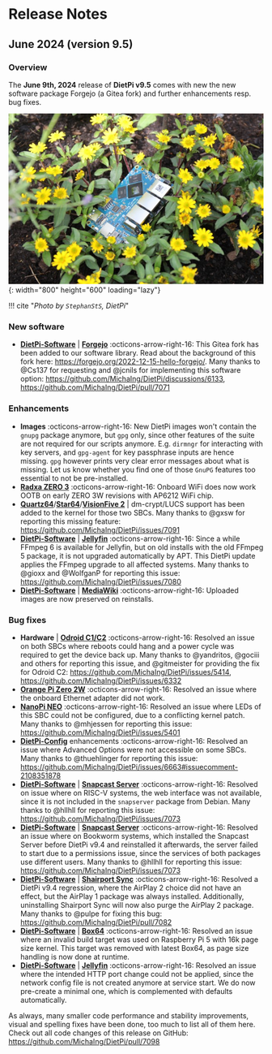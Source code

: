 # Release Notes

## June 2024 (version 9.5)

### Overview

The **June 9th, 2024** release of **DietPi v9.5** comes with new the new software package Forgejo (a Gitea fork) and further enhancements resp. bug fixes.

![NanoPi R6S in yellow flower](../assets/images/dietpi-release-v9_05.jpg){: width="800" height="600" loading="lazy"}

!!! cite "*Photo by `StephanStS`, DietPi*"

### New software

- [**DietPi-Software**](../dietpi_tools/software_installation.md#dietpi-software) | [**Forgejo**](../software/cloud.md#forgejo) :octicons-arrow-right-16: This Gitea fork has been added to our software library. Read about the background of this fork here: <https://forgejo.org/2022-12-15-hello-forgejo/>. Many thanks to @Cs137 for requesting and @jcnils for implementing this software option: <https://github.com/MichaIng/DietPi/discussions/6133>, <https://github.com/MichaIng/DietPi/pull/7071>

### Enhancements

- **Images** :octicons-arrow-right-16: New DietPi images won't contain the `gnupg` package anymore, but `gpg` only, since other features of the suite are not required for our scripts anymore. E.g. `dirmngr` for interacting with key servers, and `gpg-agent` for key passphrase inputs are hence missing. `gpg` however prints very clear error messages about what is missing. Let us know whether you find one of those `GnuPG` features too essential to not be pre-installed.
- [**Radxa ZERO 3**](../hardware.md#radxa) :octicons-arrow-right-16:  Onboard WiFi does now work OOTB on early ZERO 3W revisions with AP6212 WiFi chip.
- [**Quartz64**](../hardware.md#pine64)/[**Star64**](../hardware.md#pine64_1)/[**VisionFive 2**](../hardware.md#starfive) | dm-crypt/LUCS support has been added to the kernel for those two SBCs. Many thanks to @gxsw for reporting this missing feature: <https://github.com/MichaIng/DietPi/issues/7091>
- [**DietPi-Software**](../dietpi_tools/software_installation.md#dietpi-software) | [**Jellyfin**](../software/media.md#jellyfin) :octicons-arrow-right-16: Since a while FFmpeg 6 is available for Jellyfin, but on old installs with the old FFmpeg 5 package, it is not upgraded automatically by APT. This DietPi update applies the FFmpeg upgrade to all affected systems. Many thanks to @gioxx and @WolfganP for reporting this issue: <https://github.com/MichaIng/DietPi/issues/7080>
- [**DietPi-Software**](../dietpi_tools/software_installation.md#dietpi-software) | [**MediaWiki**](../software/social.md#mediawiki) :octicons-arrow-right-16: Uploaded images are now preserved on reinstalls.

### Bug fixes

- **Hardware** | [**Odroid C1/C2**](../hardware.md#odroid) :octicons-arrow-right-16: Resolved an issue on both SBCs where reboots could hang and a power cycle was required to get the device back up. Many thanks to @yandritos, @gociii and others for reporting this issue, and @gitmeister for providing the fix for Odroid C2: <https://github.com/MichaIng/DietPi/issues/5414>, <https://github.com/MichaIng/DietPi/issues/6332>
- [**Orange Pi Zero 2W**](../hardware.md#orange-pi-series) :octicons-arrow-right-16: Resolved an issue where the onboard Ethernet adapter did not work.
- [**NanoPi NEO**](../hardware.md#nanopi-series-friendlyelec) :octicons-arrow-right-16: Resolved an issue where LEDs of this SBC could not be configured, due to a conflicting kernel patch. Many thanks to @mhjessen for reporting this issue: <https://github.com/MichaIng/DietPi/issues/5401>
- [**DietPi-Config**](../dietpi_tools/system_configuration.md/#dietpi-config) enhancements :octicons-arrow-right-16: Resolved an issue where Advanced Options were not accessible on some SBCs. Many thanks to @thuehlinger for reporting this issue: <https://github.com/MichaIng/DietPi/issues/6663#issuecomment-2108351878>
- [**DietPi-Software**](../dietpi_tools/software_installation.md#dietpi-software) | [**Snapcast Server**](../software/media.md#snapcast-server) :octicons-arrow-right-16: Resolved on issue where on RISC-V systems, the web interface was not available, since it is not included in the `snapserver` package from Debian. Many thanks to @hllhll for reporting this issue: <https://github.com/MichaIng/DietPi/issues/7073>
- [**DietPi-Software**](../dietpi_tools/software_installation.md#dietpi-software) | [**Snapcast Server**](../software/media.md#snapcast-server) :octicons-arrow-right-16: Resolved an issue where on Bookworm systems, which installed the Snapcast Server before DietPi v9.4 and reinstalled it afterwards, the server failed to start due to a permissions issue, since the services of both packages use different users. Many thanks to @hllhll for reporting this issue: <https://github.com/MichaIng/DietPi/issues/7073>
- [**DietPi-Software**](../dietpi_tools/software_installation.md#dietpi-software) | [**Shairport Sync**](../software/media.md#shairport-sync) :octicons-arrow-right-16: Resolved a DietPi v9.4 regression, where the AirPlay 2 choice did not have an effect, but the AirPlay 1 package was always installed. Additionally, uninstalling Shairport Sync will now also purge the AirPlay 2 package. Many thanks to @pulpe for fixing this bug: <https://github.com/MichaIng/DietPi/pull/7082>
- [**DietPi-Software**](../dietpi_tools/software_installation.md#dietpi-software) | [**Box64**](../software/gaming.md#box64) :octicons-arrow-right-16: Resolved an issue where an invalid build target was used on Raspberry Pi 5 with 16k page size kernel. This target was removed with latest Box64, as page size handling is now done at runtime.
- [**DietPi-Software**](../dietpi_tools/software_installation.md#dietpi-software) | [**Jellyfin**](../software/media.md#jellyfin) :octicons-arrow-right-16: Resolved an issue where the intended HTTP port change could not be applied, since the network config file is not created anymore at service start. We do now pre-create a minimal one, which is complemented with defaults automatically.

As always, many smaller code performance and stability improvements, visual and spelling fixes have been done, too much to list all of them here. Check out all code changes of this release on GitHub: <https://github.com/MichaIng/DietPi/pull/7098>
